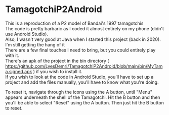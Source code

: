 # TamagotchiP2Android

This is a reproduction of a P2 model of Bandai's 1997 tamagotchis <br/>
The code is pretty barbaric as I coded it almost entirely on my phone (didn't use Android Studio). <br/>
Also, I wasn't very good at Java when I started this project (back in 2020). I'm still getting the hang of it <br/>
There are a few final touches I need to bring, but you could entirely play with it.<br/>
There's an apk of the project in the bin directory ( https://github.com/LyesDemri/TamagotchiP2Android/blob/main/bin/MyTama.signed.apk ) if you wish to install it.<br/>
If you wish to look at the code in Android Studio, you'll have to set up a project and add the files manually, you'll have to know what you're doing.<br/>

To reset it, navigate through the icons using the A button, until "Menu" appears underneath the shell of the Tamagotchi. Hit the B button and then you'll be able to select "Reset" using the A button. Then just hit the B button to reset.
